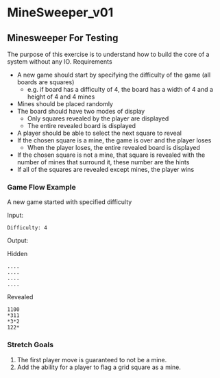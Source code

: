 # MineSweeper_v01

## Minesweeper For Testing

The purpose of this exercise is to understand how to build the core of a system without any IO.
Requirements

* A new game should start by specifying the difficulty of the game (all boards are squares)
  - e.g. if board has a difficulty of 4, the board has a width of 4 and a height of 4 and 4 mines
* Mines should be placed randomly
* The board should have two modes of display
  - Only squares revealed by the player are displayed
  - The entire revealed board is displayed
* A player should be able to select the next square to reveal
* If the chosen square is a mine, the game is over and the player loses
  - When the player loses, the entire revealed board is displayed
* If the chosen square is not a mine, that square is revealed with the number of mines that surround it, these number are the hints
* If all of the squares are revealed except mines, the player wins

### Game Flow Example

A new game started with specified difficulty

Input:

`Difficulty: 4`

Output:

Hidden

`....`  
`....`  
`....`  
`....`  

Revealed

`1100`  
`*311`  
`*3*2`  
`122*`  

### Stretch Goals
1. The first player move is guaranteed to not be a mine.
2. Add the ability for a player to flag a grid square as a mine.
